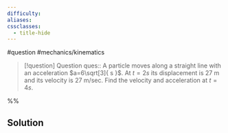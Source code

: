 ```yaml
---
difficulty: 
aliases: 
cssclasses:
  - title-hide
---
```

#question #mechanics/kinematics 

> [!question] Question 
> ques:: A particle moves along a straight line with an acceleration $a=6\sqrt[3]{ s }$. At $t=2s$ its displacement is $27 \text{ m}$ and its velocity is $27 \text{ m/sec}$. Find the velocity and acceleration at $t=4s$.

%%
## Solution


